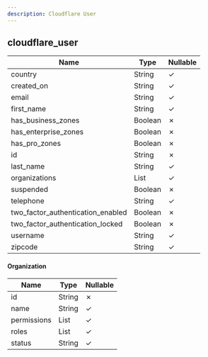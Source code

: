 ```yaml
---
description: Cloudflare User
---
```

cloudflare_user
---------------

| **Name**                          | **Type**           | **Nullable** |
| --------------------------------- | ------------------ | ------------ |
| country                           | String             | &check;      |
| created_on                        | String             | &check;      |
| email                             | String             | &check;      |
| first_name                        | String             | &check;      |
| has_business_zones                | Boolean            | &cross;      |
| has_enterprise_zones              | Boolean            | &cross;      |
| has_pro_zones                     | Boolean            | &cross;      |
| id                                | String             | &cross;      |
| last_name                         | String             | &check;      |
| organizations                     | List<Organization> | &check;      |
| suspended                         | Boolean            | &cross;      |
| telephone                         | String             | &check;      |
| two_factor_authentication_enabled | Boolean            | &cross;      |
| two_factor_authentication_locked  | Boolean            | &cross;      |
| username                          | String             | &check;      |
| zipcode                           | String             | &check;      |

#### Organization
| **Name**    | **Type**     | **Nullable** |
| ----------- | ------------ | ------------ |
| id          | String       | &cross;      |
| name        | String       | &check;      |
| permissions | List<String> | &check;      |
| roles       | List<String> | &check;      |
| status      | String       | &check;      |
